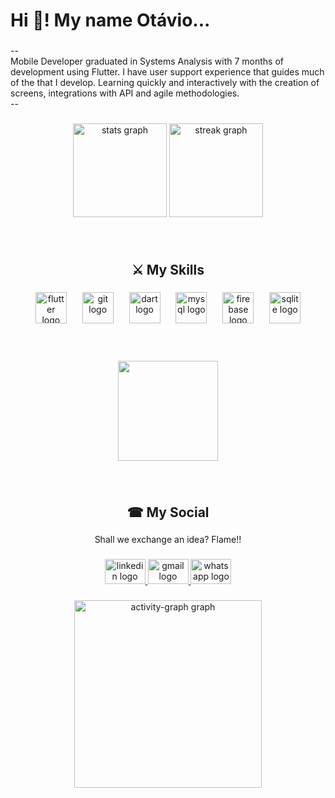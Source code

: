 <h1 align="left">Hi 👋! My name Otávio...</h1>

###

<p align="left">--<br>Mobile Developer graduated in Systems Analysis with 7 months of development using Flutter. I have user support experience that guides much of the that I develop. Learning quickly and interactively with the creation of screens, integrations with API and agile methodologies.<br>--</p>

###

<div align="center">
  <img src="https://github-readme-stats.vercel.app/api?username=Otavio-f7&hide_title=false&hide_rank=false&show_icons=true&include_all_commits=true&count_private=true&disable_animations=false&theme=dark&locale=en&hide_border=false" height="150" alt="stats graph"  />
  <img src="https://streak-stats.demolab.com?user=Otavio-f7&locale=en&mode=daily&theme=github_dark&hide_border=false&border_radius=15" height="150" alt="streak graph"  />
</div>

###

<br clear="both">

<h2 align="center">⚔  My Skills</h2>

###

<div align="center">
  <img src="https://cdn.jsdelivr.net/gh/devicons/devicon/icons/flutter/flutter-plain.svg" height="50" alt="flutter logo"  />
  <img width="17" />
  <img src="https://cdn.jsdelivr.net/gh/devicons/devicon/icons/git/git-original.svg" height="50" alt="git logo"  />
  <img width="17" />
  <img src="https://cdn.jsdelivr.net/gh/devicons/devicon/icons/dart/dart-original.svg" height="50" alt="dart logo"  />
  <img width="17" />
  <img src="https://cdn.jsdelivr.net/gh/devicons/devicon/icons/mysql/mysql-original.svg" height="50" alt="mysql logo"  />
  <img width="17" />
  <img src="https://cdn.jsdelivr.net/gh/devicons/devicon/icons/firebase/firebase-plain.svg" height="50" alt="firebase logo"  />
  <img width="17" />
  <img src="https://cdn.jsdelivr.net/gh/devicons/devicon/icons/sqlite/sqlite-original.svg" height="50" alt="sqlite logo"  />
</div>

###
<br clear="both">
<br clear="both">

<div align="center">
  <img height="160" src="https://64.media.tumblr.com/f607f4ee82e601614e29e919beb6409a/57a6e5a7915180f3-57/s540x810/58e7f2b2d4a8511517ba360b7d792125a3d8423d.gifv"  />
</div>

###

<br clear="both">

<h2 align="center">☎  My Social</h2>

###

<p align="center">Shall we exchange an idea? Flame!!</p>

###

<div align="center">
  <a href="https://www.linkedin.com/in/ot%C3%A1vio-freitas-1953a8169/" target="_blank">
    <img src="https://raw.githubusercontent.com/maurodesouza/profile-readme-generator/master/src/assets/icons/social/linkedin/default.svg" width="65" height="40" alt="linkedin logo"  />
  </a>
  <a href="otavioj105@gmail.com" target="_blank">
    <img src="https://raw.githubusercontent.com/maurodesouza/profile-readme-generator/master/src/assets/icons/social/gmail/default.svg" width="65" height="40" alt="gmail logo"  />
  </a>
  <a href="https://wa.me/5534991554110?text=Olá%20Otávio%20vi%20seu%20GitHub" target="_blank">
    <img src="https://raw.githubusercontent.com/maurodesouza/profile-readme-generator/master/src/assets/icons/social/whatsapp/default.svg" width="65" height="40" alt="whatsapp logo"  />
  </a>
</div>

###

<div align="center">
  <img src="https://github-readme-activity-graph.vercel.app/graph?username=Otavio-f7&radius=16&theme=github-dark&area=true&order=5" height="300" alt="activity-graph graph"  />
</div>

###
